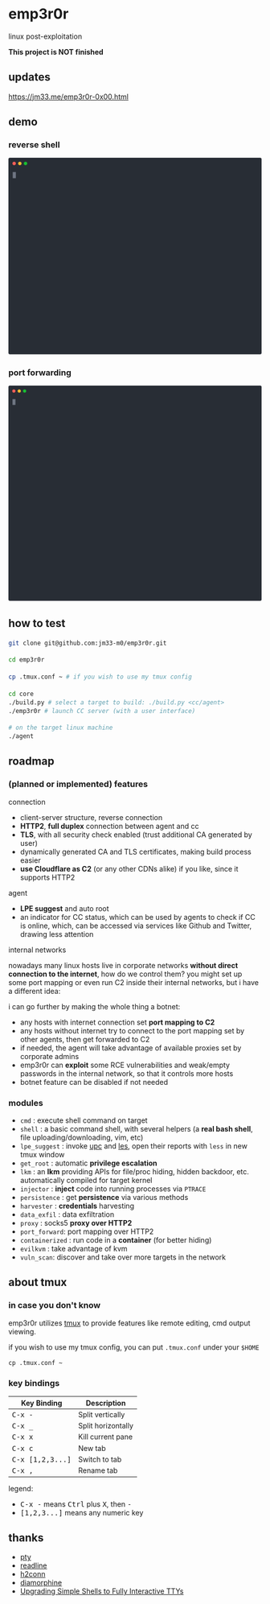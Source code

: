 # emp3r0r
linux post-exploitation

**This project is NOT finished**

## updates

<a href="https://jm33.me/emp3r0r-0x00.html" target="_blank">https://jm33.me/emp3r0r-0x00.html</a>

## demo

### reverse shell

<p>
    <img width="600" src="/img/rshell.svg">
</p>

### port forwarding

<p>
    <img width="600" src="/img/portfwd.svg">
</p>

## how to test

```bash
git clone git@github.com:jm33-m0/emp3r0r.git

cd emp3r0r

cp .tmux.conf ~ # if you wish to use my tmux config

cd core
./build.py # select a target to build: ./build.py <cc/agent>
./emp3r0r # launch CC server (with a user interface)

# on the target linux machine
./agent
```

## roadmap

### (planned or implemented) features

connection

- client-server structure, reverse connection
- **HTTP2**, **full duplex** connection between agent and cc
- **TLS**, with all security check enabled (trust additional CA generated by user)
- dynamically generated CA and TLS certificates, making build process easier
- **use Cloudflare as C2** (or any other CDNs alike) if you like, since it supports HTTP2

agent

- **LPE suggest** and auto root
- an indicator for CC status, which can be used by agents to check if CC is online,
which, can be accessed via services like Github and Twitter, drawing less attention

internal networks

nowadays many linux hosts live in corporate networks **without direct connection to the internet**, how do we control them?
you might set up some port mapping or even run C2 inside their internal networks, but i have a different idea:

i can go further by making the whole thing a botnet:

- any hosts with internet connection set **port mapping to C2**
- any hosts without internet try to connect to the port mapping set by other agents, then get forwarded to C2
- if needed, the agent will take advantage of available proxies set by corporate admins
- emp3r0r can **exploit** some RCE vulnerabilities and weak/empty passwords in the internal network, so that it controls more hosts
- botnet feature can be disabled if not needed

### modules

- `cmd` : execute shell command on target
- `shell` : a basic command shell, with several helpers (a **real bash shell**, file uploading/downloading, vim, etc)
- `lpe_suggest` : invoke [upc](https://github.com/pentestmonkey/unix-privesc-check/blob/master/upc.sh) and
[les](https://github.com/mzet-/linux-exploit-suggester), open their reports with `less` in new tmux window
- `get_root` : automatic **privilege escalation**
- `lkm` : an **lkm** providing APIs for file/proc hiding, hidden backdoor, etc. automatically compiled for target kernel
- `injector` : **inject** code into running processes via `PTRACE`
- `persistence` : get **persistence** via various methods
- `harvester` : **credentials** harvesting
- `data_exfil` : data exfiltration
- `proxy` : socks5 **proxy over HTTP2**
- `port_forward`: port mapping over HTTP2
- `containerized` : run code in a **container** (for better hiding)
- `evilkvm` : take advantage of kvm
- `vuln_scan`: discover and take over more targets in the network

## about tmux

### in case you don't know

emp3r0r utilizes [tmux](https://github.com/tmux/tmux/wiki) to provide features like remote editing, cmd output viewing.

if you wish to use my tmux config, you can put `.tmux.conf` under your `$HOME`

```
cp .tmux.conf ~
```

### key bindings


| Key Binding                | Description        |
|----------------------------|--------------------|
| <kbd>C-x - </kbd>          | Split vertically   |
| <kbd>C-x _ </kbd>          | Split horizontally |
| <kbd>C-x x </kbd>          | Kill current pane  |
| <kbd>C-x c </kbd>          | New tab            |
| <kbd>C-x [1,2,3...] </kbd> | Switch to tab      |
| <kbd>C-x , </kbd>          | Rename tab         |

legend:

- <kbd>C-x -</kbd> means <kbd>Ctrl</kbd> plus <kbd>X</kbd>, then <kbd>-</kbd>
- <kbd>[1,2,3...]</kbd> means any numeric key

## thanks

- [pty](https://github.com/creack/pty)
- [readline](https://github.com/chzyer/readline)
- [h2conn](https://github.com/posener/h2conn)
- [diamorphine](https://github.com/m0nad/Diamorphine)
- [Upgrading Simple Shells to Fully Interactive TTYs](https://blog.ropnop.com/upgrading-simple-shells-to-fully-interactive-ttys/)

